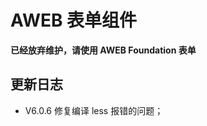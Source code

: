 # AWEB 表单组件

**已经放弃维护，请使用 AWEB Foundation 表单**
 
 
 <!--日志 Start-->
 ## 更新日志
 
 - V6.0.6 修复编译 less 报错的问题；
 
 <!--日志 End-->